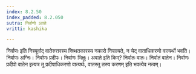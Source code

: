 ```yaml
---
index: 8.2.50
index_padded: 8.2.050
sutra: निर्वाणो ऽवाते
vritti: kashika

---
```

निर्वाणः इति निस्पूर्वाद् वातेरुत्तरस्य निष्थतकारस्य नकारो निपात्यते, न चेद् वाताधिकरणो वात्यर्थो भवति। निर्वाणः अग्निः। निर्वाणः प्रदीपः। निर्वाणः भिक्षुः। अवाते इति किम्? निर्वातः वातः। निर्वातं वातेन। निर्वाणः प्रदीपो वातेन इत्यत्र तु प्रदीपाधिकरणो वात्यर्थः, वातस्तु तस्य करणम् इति भवत्येव नत्वम्।